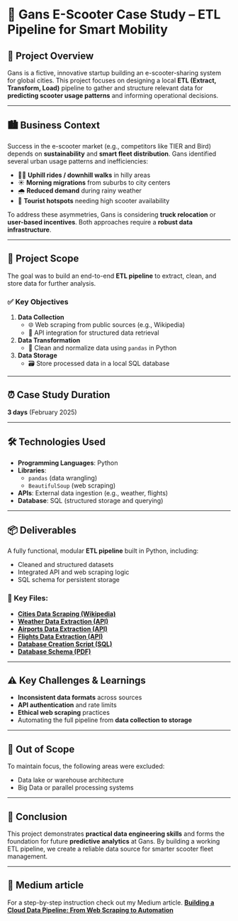 # 🛴 Gans E-Scooter Case Study – ETL Pipeline for Smart Mobility

## 📖 Project Overview
Gans is a fictive, innovative startup building an e-scooter-sharing system for global cities. This project focuses on designing a local **ETL (Extract, Transform, Load)** pipeline to gather and structure relevant data for **predicting scooter usage patterns** and informing operational decisions.

---

## 🏙️ Business Context
Success in the e-scooter market (e.g., competitors like TIER and Bird) depends on **sustainability** and **smart fleet distribution**. Gans identified several urban usage patterns and inefficiencies:

- 🚴‍♀️ **Uphill rides / downhill walks** in hilly areas  
- ☀️ **Morning migrations** from suburbs to city centers  
- 🌧️ **Reduced demand** during rainy weather  
- 🧳 **Tourist hotspots** needing high scooter availability  

To address these asymmetries, Gans is considering **truck relocation** or **user-based incentives**. Both approaches require a **robust data infrastructure**.

---

## 🧰 Project Scope
The goal was to build an end-to-end **ETL pipeline** to extract, clean, and store data for further analysis.

### ✅ Key Objectives
1. **Data Collection**  
   - 🌐 Web scraping from public sources (e.g., Wikipedia)  
   - 🔌 API integration for structured data retrieval  
2. **Data Transformation**  
   - 🧹 Clean and normalize data using `pandas` in Python  
3. **Data Storage**  
   - 🗃️ Store processed data in a local SQL database  

---

## ⏰ Case Study Duration
**3 days** (February 2025)

---

## 🛠 Technologies Used
- **Programming Languages**: Python  
- **Libraries**:  
  - `pandas` (data wrangling)  
  - `BeautifulSoup` (web scraping)  
- **APIs**: External data ingestion (e.g., weather, flights)  
- **Database**: SQL (structured storage and querying)

---

## 📦 Deliverables
A fully functional, modular **ETL pipeline** built in Python, including:
- Cleaned and structured datasets
- Integrated API and web scraping logic
- SQL schema for persistent storage

### 📂 Key Files:
- [**Cities Data Scraping (Wikipedia)**](https://github.com/elmurado/case-study-data-pipeline/blob/main/1_Cities_data.ipynb)  
- [**Weather Data Extraction (API)**](https://github.com/elmurado/case-study-data-pipeline/blob/main/2_Weather_data.ipynb)  
- [**Airports Data Extraction (API)**](https://github.com/elmurado/case-study-data-pipeline/blob/main/3_Airports_data.ipynb)  
- [**Flights Data Extraction (API)**](https://github.com/elmurado/case-study-data-pipeline/blob/main/4_Flights_data.ipynb)  
- [**Database Creation Script (SQL)**](https://github.com/elmurado/case-study-data-pipeline/blob/main/GANS_Database_ETL.sql)  
- [**Database Schema (PDF)**](https://github.com/elmurado/case-study-data-pipeline/blob/main/Schema_Gans_MySQL.pdf)

---

## ⚠️ Key Challenges & Learnings
- **Inconsistent data formats** across sources  
- **API authentication** and rate limits  
- **Ethical web scraping** practices  
- Automating the full pipeline from **data collection to storage**  

---

## 🚫 Out of Scope
To maintain focus, the following areas were excluded:  
- Data lake or warehouse architecture  
- Big Data or parallel processing systems  

---

## 🏁 Conclusion
This project demonstrates **practical data engineering skills** and forms the foundation for future **predictive analytics** at Gans. By building a working ETL pipeline, we create a reliable data source for smarter scooter fleet management.

---

## 📝 Medium article
For a step-by-step instruction check out my Medium article.
[**Building a Cloud Data Pipeline: From Web Scraping to Automation**](https://medium.com/@murat.piri/building-a-cloud-data-pipeline-from-web-scraping-to-automation-55c6b15c28de)
